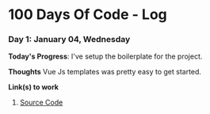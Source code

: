 # 100 Days Of Code - Log

### Day 1: January 04, Wednesday

**Today's Progress**: I've setup the boilerplate for the project.

**Thoughts** Vue Js templates was pretty easy to get started. 

**Link(s) to work**
1. [Source Code](https://github.com/manidf/nytimes-vuejs)


